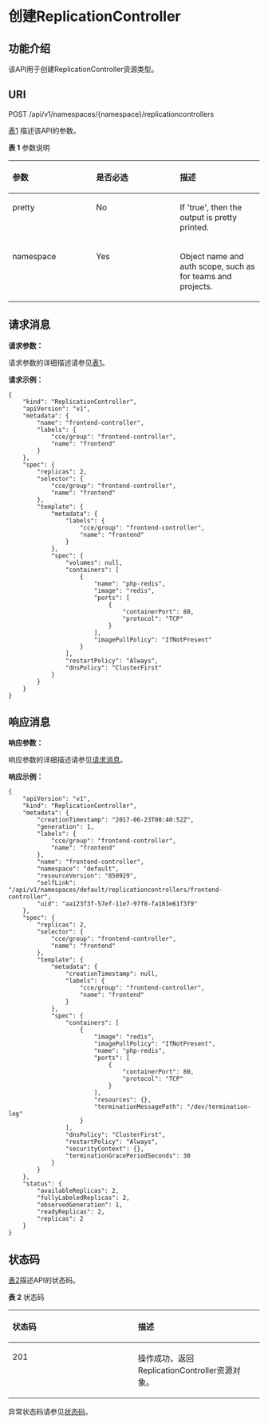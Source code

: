 # 创建ReplicationController<a name="cce_02_0016"></a>

## 功能介绍<a name="sf70db589a84041ef9dced29703222a45"></a>

该API用于创建ReplicationController资源类型。

## URI<a name="s58267715f43d4b4594c42fbc549c050c"></a>

POST /api/v1/namespaces/\{namespace\}/replicationcontrollers

[表1](#zh-cn_topic_0079615078_table29772226)  描述该API的参数。

**表 1**  参数说明

<a name="zh-cn_topic_0079615078_table29772226"></a>
<table><thead align="left"><tr id="zh-cn_topic_0079615078_row36286570"><th class="cellrowborder" valign="top" width="33.33333333333333%" id="mcps1.2.4.1.1"><p id="zh-cn_topic_0079615078_p53531063"><a name="zh-cn_topic_0079615078_p53531063"></a><a name="zh-cn_topic_0079615078_p53531063"></a>参数</p>
</th>
<th class="cellrowborder" valign="top" width="33.33333333333333%" id="mcps1.2.4.1.2"><p id="p2005499620266"><a name="p2005499620266"></a><a name="p2005499620266"></a>是否必选</p>
</th>
<th class="cellrowborder" valign="top" width="33.33333333333333%" id="mcps1.2.4.1.3"><p id="zh-cn_topic_0079615078_p36623759"><a name="zh-cn_topic_0079615078_p36623759"></a><a name="zh-cn_topic_0079615078_p36623759"></a>描述</p>
</th>
</tr>
</thead>
<tbody><tr id="zh-cn_topic_0079615078_row13734506"><td class="cellrowborder" valign="top" width="33.33333333333333%" headers="mcps1.2.4.1.1 "><p id="zh-cn_topic_0079615078_p38753177"><a name="zh-cn_topic_0079615078_p38753177"></a><a name="zh-cn_topic_0079615078_p38753177"></a>pretty</p>
</td>
<td class="cellrowborder" valign="top" width="33.33333333333333%" headers="mcps1.2.4.1.2 "><p id="zh-cn_topic_0079615078_p51999621"><a name="zh-cn_topic_0079615078_p51999621"></a><a name="zh-cn_topic_0079615078_p51999621"></a>No</p>
</td>
<td class="cellrowborder" valign="top" width="33.33333333333333%" headers="mcps1.2.4.1.3 "><p id="p161723320581"><a name="p161723320581"></a><a name="p161723320581"></a>If 'true', then the output is pretty printed.</p>
</td>
</tr>
<tr id="zh-cn_topic_0079615078_row36003682"><td class="cellrowborder" valign="top" width="33.33333333333333%" headers="mcps1.2.4.1.1 "><p id="zh-cn_topic_0079615078_p30617153"><a name="zh-cn_topic_0079615078_p30617153"></a><a name="zh-cn_topic_0079615078_p30617153"></a>namespace</p>
</td>
<td class="cellrowborder" valign="top" width="33.33333333333333%" headers="mcps1.2.4.1.2 "><p id="zh-cn_topic_0079615078_p64070324"><a name="zh-cn_topic_0079615078_p64070324"></a><a name="zh-cn_topic_0079615078_p64070324"></a>Yes</p>
</td>
<td class="cellrowborder" valign="top" width="33.33333333333333%" headers="mcps1.2.4.1.3 "><p id="p798973795815"><a name="p798973795815"></a><a name="p798973795815"></a>Object name and auth scope, such as for teams and projects.</p>
</td>
</tr>
</tbody>
</table>

## 请求消息<a name="zh-cn_topic_0079615078_ref458783257"></a>

**请求参数：**

请求参数的详细描述请参见[表1](请求数据结构.md#zh-cn_topic_0079614925_table51284307)。

**请求示例：**

```
{
    "kind": "ReplicationController",
    "apiVersion": "v1",
    "metadata": {
        "name": "frontend-controller",
        "labels": {
            "cce/group": "frontend-controller",
            "name": "frontend"
        }
    },
    "spec": {
        "replicas": 2,
        "selector": {
            "cce/group": "frontend-controller",
            "name": "frontend"
        },
        "template": {
            "metadata": {
                "labels": {
                    "cce/group": "frontend-controller",
                    "name": "frontend"
                }
            },
            "spec": {
                "volumes": null,
                "containers": [
                    {
                        "name": "php-redis",
                        "image": "redis",
                        "ports": [
                            {
                                "containerPort": 80,
                                "protocol": "TCP"
                            }
                        ],
                        "imagePullPolicy": "IfNotPresent"
                    }
                ],
                "restartPolicy": "Always",
                "dnsPolicy": "ClusterFirst"
            }
        }
    }
}
```

## 响应消息<a name="s17b1fd8a9c8c4bc3bcf3e05f795861c6"></a>

**响应参数：**

响应参数的详细描述请参见[请求消息](#zh-cn_topic_0079615078_ref458783257)。

**响应示例：**

```
{
    "apiVersion": "v1",
    "kind": "ReplicationController",
    "metadata": {
        "creationTimestamp": "2017-06-23T08:40:52Z",
        "generation": 1,
        "labels": {
            "cce/group": "frontend-controller",
            "name": "frontend"
        },
        "name": "frontend-controller",
        "namespace": "default",
        "resourceVersion": "850929",
        "selfLink": "/api/v1/namespaces/default/replicationcontrollers/frontend-controller",
        "uid": "aa123f3f-57ef-11e7-97f8-fa163e61f3f9"
    },
    "spec": {
        "replicas": 2,
        "selector": {
            "cce/group": "frontend-controller",
            "name": "frontend"
        },
        "template": {
            "metadata": {
                "creationTimestamp": null,
                "labels": {
                    "cce/group": "frontend-controller",
                    "name": "frontend"
                }
            },
            "spec": {
                "containers": [
                    {
                        "image": "redis",
                        "imagePullPolicy": "IfNotPresent",
                        "name": "php-redis",
                        "ports": [
                            {
                                "containerPort": 80,
                                "protocol": "TCP"
                            }
                        ],
                        "resources": {},
                        "terminationMessagePath": "/dev/termination-log"
                    }
                ],
                "dnsPolicy": "ClusterFirst",
                "restartPolicy": "Always",
                "securityContext": {},
                "terminationGracePeriodSeconds": 30
            }
        }
    },
    "status": {
        "availableReplicas": 2,
        "fullyLabeledReplicas": 2,
        "observedGeneration": 1,
        "readyReplicas": 2,
        "replicas": 2
    }
}
```

## 状态码<a name="s33091caa928947d0a6280827c903169a"></a>

[表2](#zh-cn_topic_0079615078_table66623444)描述API的状态码。

**表 2**  状态码

<a name="zh-cn_topic_0079615078_table66623444"></a>
<table><thead align="left"><tr id="zh-cn_topic_0079615078_row62669098"><th class="cellrowborder" valign="top" width="50%" id="mcps1.2.3.1.1"><p id="p1701330220266"><a name="p1701330220266"></a><a name="p1701330220266"></a>状态码</p>
</th>
<th class="cellrowborder" valign="top" width="50%" id="mcps1.2.3.1.2"><p id="zh-cn_topic_0079615078_p63055227"><a name="zh-cn_topic_0079615078_p63055227"></a><a name="zh-cn_topic_0079615078_p63055227"></a>描述</p>
</th>
</tr>
</thead>
<tbody><tr id="zh-cn_topic_0079615078_row7199758"><td class="cellrowborder" valign="top" width="50%" headers="mcps1.2.3.1.1 "><p id="zh-cn_topic_0079615078_p46309534"><a name="zh-cn_topic_0079615078_p46309534"></a><a name="zh-cn_topic_0079615078_p46309534"></a>201</p>
</td>
<td class="cellrowborder" valign="top" width="50%" headers="mcps1.2.3.1.2 "><p id="zh-cn_topic_0079615078_p60084754"><a name="zh-cn_topic_0079615078_p60084754"></a><a name="zh-cn_topic_0079615078_p60084754"></a>操作成功，返回ReplicationController资源对象。</p>
</td>
</tr>
</tbody>
</table>

异常状态码请参见[状态码](状态码.md)。


